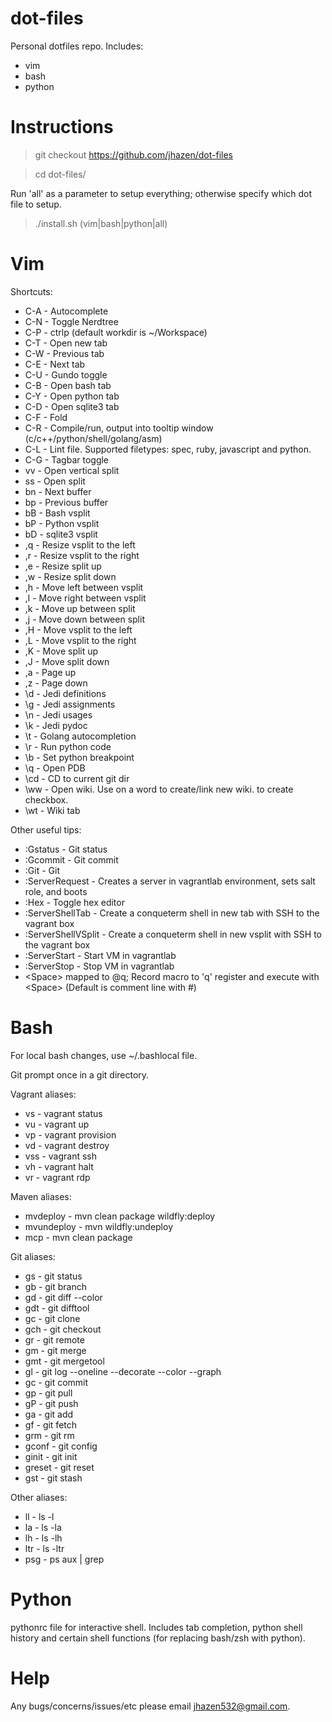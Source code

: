 # dot-files

Personal dotfiles repo. Includes:
* vim
* bash
* python


# Instructions

> git checkout https://github.com/jhazen/dot-files

> cd dot-files/

Run 'all' as a parameter to setup everything; otherwise specify which dot file to setup.

> ./install.sh (vim|bash|python|all)


# Vim

Shortcuts:
* C-A - Autocomplete
* C-N - Toggle Nerdtree
* C-P - ctrlp (default workdir is ~/Workspace)
* C-T - Open new tab
* C-W - Previous tab
* C-E - Next tab
* C-U - Gundo toggle
* C-B - Open bash tab
* C-Y - Open python tab
* C-D - Open sqlite3 tab
* C-F - Fold
* C-R - Compile/run, output into tooltip window (c/c++/python/shell/golang/asm)
* C-L - Lint file. Supported filetypes: spec, ruby, javascript and python.
* C-G - Tagbar toggle
* vv - Open vertical split
* ss - Open split
* bn - Next buffer
* bp - Previous buffer
* bB - Bash vsplit
* bP - Python vsplit
* bD - sqlite3 vsplit
* ,q - Resize vsplit to the left
* ,r - Resize vsplit to the right
* ,e - Resize split up
* ,w - Resize split down
* ,h - Move left between vsplit
* ,l - Move right between vsplit
* ,k - Move up between split
* ,j - Move down between split
* ,H - Move vsplit to the left
* ,L - Move vsplit to the right
* ,K - Move split up
* ,J - Move split down
* ,a - Page up
* ,z - Page down
* \d - Jedi definitions
* \g - Jedi assignments
* \n - Jedi usages
* \k - Jedi pydoc
* \t - Golang autocompletion
* \r - Run python code
* \b - Set python breakpoint
* \q - Open PDB
* \cd - CD to current git dir
* \ww - Open wiki. Use <Enter> on a word to create/link new wiki. <C-Space> to create checkbox.
* \wt - Wiki tab

Other useful tips:
* :Gstatus - Git status
* :Gcommit - Git commit
* :Git - Git
* :ServerRequest <salt role name> - Creates a server in vagrantlab environment, sets salt role, and boots
* :Hex - Toggle hex editor
* :ServerShellTab <vagrantlab box name> - Create a conqueterm shell in new tab with SSH to the vagrant box
* :ServerShellVSplit <vagrantlab box name> - Create a conqueterm shell in new vsplit with SSH to the vagrant box
* :ServerStart <vagrantlab box name> - Start VM in vagrantlab
* :ServerStop <vagrantlab box name> - Stop VM in vagrantlab
* \<Space\> mapped to @q; Record macro to 'q' register and execute with \<Space\> (Default is comment line with #)


# Bash

For local bash changes, use ~/.bashlocal file.

Git prompt once in a git directory.

Vagrant aliases:
* vs - vagrant status
* vu - vagrant up
* vp - vagrant provision
* vd - vagrant destroy
* vss - vagrant ssh
* vh - vagrant halt
* vr - vagrant rdp

Maven aliases:
* mvdeploy - mvn clean package wildfly:deploy
* mvundeploy - mvn wildfly:undeploy
* mcp - mvn clean package

Git aliases:
* gs - git status
* gb - git branch
* gd - git diff --color
* gdt - git difftool
* gc - git clone
* gch - git checkout
* gr - git remote
* gm - git merge
* gmt - git mergetool
* gl - git log --oneline --decorate --color --graph
* gc - git commit
* gp - git pull
* gP - git push
* ga - git add
* gf - git fetch
* grm - git rm
* gconf - git config
* ginit - git init
* greset - git reset
* gst - git stash

Other aliases:
* ll - ls -l
* la - ls -la
* lh - ls -lh
* ltr - ls -ltr
* psg - ps aux | grep


# Python

pythonrc file for interactive shell. Includes tab completion, python shell history and certain shell functions (for replacing bash/zsh with python).




# Help

Any bugs/concerns/issues/etc please email jhazen532@gmail.com.
